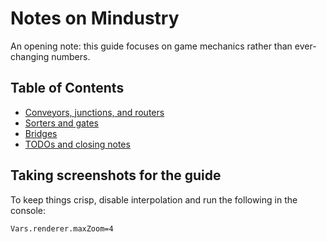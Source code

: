# Notes on Mindustry

An opening note: this guide focuses on game mechanics rather than ever-changing numbers.

## Table of Contents

- [Conveyors, junctions, and routers](0100-Basics.md)
- [Sorters and gates](0101-Sorters-n-Gates.md)
- [Bridges](0102-Bridges.md)
- [TODOs and closing notes](0199-TODO.md)

## Taking screenshots for the guide
To keep things crisp, disable interpolation and run the following in the console:
```
Vars.renderer.maxZoom=4
```